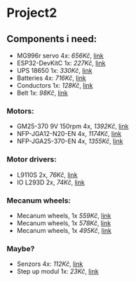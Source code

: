 # Project2
## Components  i need:
- MG996r servo 4x: *656Kč*, [link](https://www.laskakit.cz/servo-mg996-s-kovovymi-prevody-180---extra-silne)
- ESP32-DevKitC 1x: *227Kč*, [link](https://dratek.cz/arduino/51547-esp32-devkitc-development-board-38pin.html)
- UPS 18650 1x: *330Kč*, [link](https://www.tipa.eu/cz/nabijecka-baterii-powerbanka-modul-v8-pro-esp32esp8266-pro-4x-li-ion-18650)
- Batteries 4x: *716Kč*, [link](https://dratek.cz/arduino/48194-li-ion-akumulator-18650-westinghouse-2600mah.html)
- Conductors 1x: *128Kč*, [link](https://www.laskakit.cz/propojovaci-vodice-10cm-24awg-300-kusu)
- Belt 1x: *98Kč*, [link](https://www.laskakit.cz/remen-gt2-2m-se-skelnym-vlaknem-6mm/)

### Motors:
- GM25-370 9V 150rpm 4x, *1392Kč*, [link](https://www.laskakit.cz/motor-gm25-370-9v-150rpm-s-prevodovkou-a-enkoderem-/)
- NFP-JGA12-N20-EN 4x, *1174Kč*, [link](https://microdcmotors.com/product/micro-dc-gear-motor-reduction-motor-gearbox-model-nfp-gm12-n20-00301-10d)
- NFP-JGA25-370-EN 4x, *1355Kč*, [link](https://microdcmotors.com/product/12v-24v-dc-single-shaft-gear-motor-with-encoder-model-nfp-jga25-370-en)

### Motor drivers:
- L9110S 2x, *76Kč*, [link](https://www.laskakit.cz/h-mustek-radic-l9110s/)
- IO L293D 2x, *74Kč*, [link](https://dratek.cz/arduino/1128-io-l293d-pro-rizeni-motoru.html)

### Mecanum wheels:
- Mecanum wheels, 1x *559Kč*, [link](https://www.laskakit.cz/sada-4ks-mecanum-omni-wheel-kol-60mm-s-motory/)
- Mecanum wheels, 1x *578Kč*, [link](https://www.laskakit.cz/sada-4ks-mecanum-omni-kol-60mm/)
- Mecanum wheels, 1x *495Kč*, [link](https://botland.cz/omni-wheels/19386-sada-kol-mecanum-48-mm-4-kusy-cerna-zluta-s-valecky-dfrobot-fit0662-1-5904422346539.html)

### Maybe?
- Senzors 4x: *112Kč*, [link](https://www.laskakit.cz/arduino-infracerveny-senzor-sledovani-cary)
- Step up modul 1x: *23Kč*, [link](https://dratek.cz/arduino/1696-step-up-modul-napajeni-mt3608-2a-dc-dc.html)

<!--
### Things i just want:
- ttl converter 1x: *72Kč*, [link](https://dratek.cz/arduino/1158-eses-cp2102-usb-ttl-prevodnik.html)
-->

<!--
---
- Total: *≈3646Kč* + Transport 
-->
